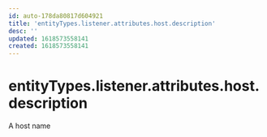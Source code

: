 ```yaml
---
id: auto-178da80817d604921
title: 'entityTypes.listener.attributes.host.description'
desc: ''
updated: 1618573558141
created: 1618573558141
---
```

# entityTypes.listener.attributes.host.description

A host name